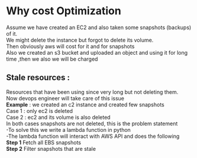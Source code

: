 # Why cost Optimization
Assume we have created an EC2 and also taken some snapshots (backups) of it. <br> 
We might delete the instance but forgot to delete its volume.<br>
Then obviously aws will cost for it and for snapshots<br>
Also we created an s3 bucket and uploaded an object and using it for long time ,then we also we will be charged <br>        
## Stale resources : 
Resources  that   have been using since very long but not deleting them. <br>
Now devops engineer will take care of this issue <br>
**Example** : we created an c2 instance and created few snapshots <br>
Case 1 : only ec2 is deleted <br>
Case 2 : ec2 and its volume is also deleted <br>
In both cases snapshots are not deleted, this is the problem statement <br>
-To solve this  we write a lambda function in python  <br>
-The lambda function will interact with AWS API and does the following <br>
         **Step 1** Fetch all EBS snapshots <br>
         **Step 2** Filter snapshots that are stale <br>
